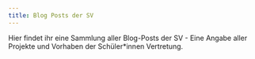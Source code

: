 ```yaml
---
title: Blog Posts der SV
---
```

Hier findet ihr eine Sammlung aller Blog-Posts der SV - Eine Angabe aller Projekte und Vorhaben der Schüler*innen Vertretung.